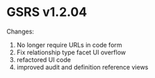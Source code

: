 

GSRS v1.2.04
============

Changes:

1. No longer require URLs in code form
2. Fix relationship type facet UI overflow
3. refactored UI code
4. improved audit and definition reference views
